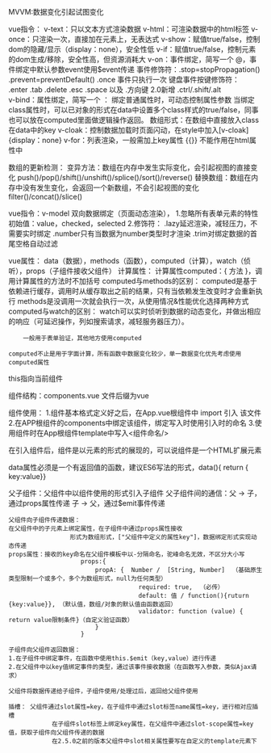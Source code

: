 MVVM:数据变化引起试图变化

vue指令：
v-text：只以文本方式渲染数据
v-html：可渲染数据中的html标签
v-once：只渲染一次，直接加在元素上，无表达式
v-show：赋值true/false，控制dom的隐藏/显示（display：none），安全性低
v-if：赋值true/false，控制元素的dom生成/移除，安全性高，但资源消耗大
v-on：事件绑定，简写一个 @，事件绑定中默认参数event使用$event传递
            事件修饰符：.stop=stopPropagation()
                                .prevent=preventDefault()
                                .once 事件只执行一次
            键盘事件按键修饰符：         
                                .enter
                                .tab
                                .delete
                                .esc
                                .space 以及 .方向键   2.0新增 .ctrl/.shift/.alt   
v-bind：属性绑定，简写一个 ：
              绑定普通属性时，可动态控制属性参数
              当绑定class属性时，可以已对象的形式在data中设置多个class样式的true/false，同事也可以放在computed里面做逻辑操作返回。
              数组形式：在数组中直接放入class在data中的key
v-cloak：控制数据加载时页面闪动，在style中加入[v-cloak]{display：none}
v-for：列表渲染，一般需加上key属性
{{}} 不能作用在html属性中

数组的更新检测：
变异方法：数组在内存中发生实际变化，会引起视图的直接变化
                push()/pop()/shift()/unshift()/splice()/sort()/reverse()
替换数组：数组在内存中没有发生变化，会返回一个新数组，不会引起视图的变化
                filter()/concat()/slice()    

vue指令：v-model   双向数据绑定（页面动态渲染），
                1.忽略所有表单元素的特性初始值：value，checked，selected
                2.修饰符：
                    .lazy延迟渲染，减轻压力，不需要实时绑定
                    .number只有当数据为number类型时才渲染
                    .trim对绑定数据的首尾空格自动过滤 
                
vue属性：
    data（数据），methods（函数），computed（计算），watch（侦听），props（子组件接收父组件）
计算属性：
    计算属性computed：{ 方法 }，调用计算属性的方法时不加括号 
    computed与methods的区别：
       computed是基于依赖进行缓存，调用时从缓存取出之前的结果，只有当依赖发生改变时才会重新执行
       methods是没调用一次就会执行一次，从使用情况&性能优化选择两种方式
    computed与watch的区别：
        watch可以实时侦听到数据的动态变化，并做出相应的响应（可延迟操作，列如搜索请求，减轻服务器压力）。

        一般用于表单验证，其他地方使用computed
    
    computed不止是用于字面计算，所有函数中数据变化较少，单一数据变化优先考虑使用computed属性

this指向当前组件

组件结构：components.vue 文件后缀为vue
<template>试图，其中只能有一个大的根组件在template下最外层</template>
<script>
    export default{
        属性名：{}
    }
</script>
<style scoped>
    样式写入，scoped：设置为该样式只在当前组件有效
</style>

组件使用：
1.组件基本格式定义好之后，在App.vue根组件中 import 引入 该文件
2.在APP根组件的components中绑定该组件，绑定写入时使用引入时的命名
3.使用组件时在App根组件template中写入<组件命名/>

在引入组件后，组件是以元素的形式的展现的，可以说组件是一个HTML扩展元素

data属性必须是一个有返回值的函数，建议ES6写法的形式，data(){ return { key:value}}

父子组件：父组件中以组件使用的形式引入子组件
    父子组件间的通信：父 -> 子，通过props属性传递
                                  子 -> 父，通过$emit事件传递

    父组件向子组件传递数据：
    在父组件中的子元素上绑定属性，在子组件中通过props属性接收
                     形式为数组形式，["父组件中定义的属性key"]，数据绑定形式实现动态传递
    props属性：接收的key命名在父组件模板中以-分隔命名，驼峰命名无效，不区分大小写
                        props:{
                            propA: {  Number /  [String, Number]  （基础原生类型限制一个或多个，多个为数组形式，null为任何类型）
                                        required: true,  （必传）
                                        default: 值 / function(){ruturn {key:value}}, （默认值，数组/对象的默认值由函数返回）
                                        validator: function (value) { return value限制条件}（自定义验证函数）
                            }
                        }

    子组件向父组件返回数据：
    1.在子组件中绑定事件，在函数中使用this.$emit（key,value）进行传递
    2.在父组件中以key值绑定事件的类型，通过该事件接收数据（在函数写入参数，类似Ajax请求）

    父组件将数据传递给子组件，子组件使用/处理过后，返回给父组件使用
                            
    插槽： 父组件通过slot属性=key，在子组件中通过slot标签name属性=key，进行相对应插槽
                在子组件slot标签上绑定key属性，在父组件中通过slot-scope属性=key值，获取子组件向父组件传递的数据
                在2.5.0之前的版本父组件中slot相关属性要写在自定义的template元素下